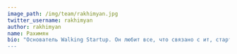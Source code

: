 ```yaml
---
image_path: /img/team/rakhimyan.jpg
twitter_username: rakhimyan
author: rakhimyan
name: Рахимян
bio: "Основатель Walking Startup. Он любит все, что связано с ит, стартапы и спорт.
---
```

